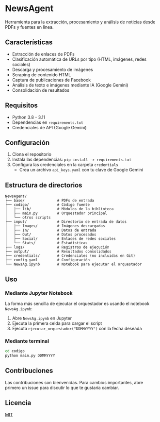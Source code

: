 # NewsAgent

Herramienta para la extracción, procesamiento y análisis de noticias desde PDFs y fuentes en línea.

## Características

- Extracción de enlaces de PDFs
- Clasificación automática de URLs por tipo (HTML, imágenes, redes sociales)
- Descarga y procesamiento de imágenes
- Scraping de contenido HTML
- Captura de publicaciones de Facebook
- Análisis de texto e imágenes mediante IA (Google Gemini)
- Consolidación de resultados

## Requisitos

- Python 3.8 - 3.11
- Dependencias en `requirements.txt`
- Credenciales de API (Google Gemini)

## Configuración

1. Clona el repositorio
2. Instala las dependencias: `pip install -r requirements.txt`
3. Configura las credenciales en la carpeta `credentials`
   - Crea un archivo `api_keys.yaml` con tu clave de Google Gemini

## Estructura de directorios

```
NewsAgent/
├── base/               # PDFs de entrada
├── codigo/             # Código fuente
│   ├── lib/            # Módulos de la biblioteca
│   ├── main.py         # Orquestador principal
│   └── otros scripts
├── input/              # Directorio de entrada de datos
│   ├── Images/         # Imágenes descargadas
│   ├── In/             # Datos de entrada
│   ├── Out/            # Datos procesados
│   ├── Social/         # Enlaces de redes sociales
│   └── Stats/          # Estadísticas
├── logs/               # Registros de ejecución
├── output/             # Resultados consolidados
├── credentials/        # Credenciales (no incluidas en Git)
├── config.yaml         # Configuración
└── NewsAg.ipynb        # Notebook para ejecutar el orquestador
```

## Uso

### Mediante Jupyter Notebook

La forma más sencilla de ejecutar el orquestador es usando el notebook `NewsAg.ipynb`:

1. Abre `NewsAg.ipynb` en Jupyter
2. Ejecuta la primera celda para cargar el script
3. Ejecuta `ejecutar_orquestador("DDMMYYYY")` con la fecha deseada

### Mediante terminal

```bash
cd codigo
python main.py DDMMYYYY
```

## Contribuciones

Las contribuciones son bienvenidas. Para cambios importantes, abre primero un issue para discutir lo que te gustaría cambiar.

## Licencia

[MIT](LICENSE)

